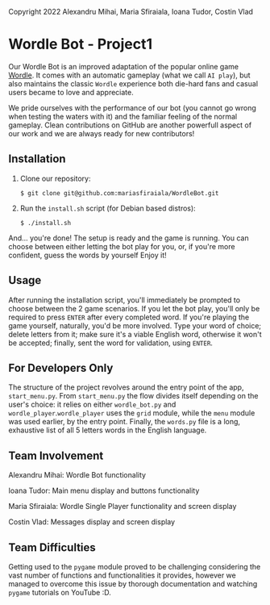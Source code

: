 Copyright 2022 Alexandru Mihai, Maria Sfiraiala, Ioana Tudor, Costin Vlad

# Wordle Bot - Project1

Our Wordle Bot is an improved adaptation of the popular online game [Wordle](https://www.nytimes.com/games/wordle/index.html).
It comes with an automatic gameplay (what we call `AI play`), but also maintains the classic `Wordle` experience both die-hard fans and casual users became to love and appreciate.

We pride ourselves with the performance of our bot (you cannot go wrong when testing the waters with it) and the familiar feeling of the normal gameplay.
Clean contributions on GitHub are another powerfull aspect of our work and we are always ready for new contributors!

## Installation

1. Clone our repository:

   ```console
   $ git clone git@github.com:mariasfiraiala/WordleBot.git
   ```

1. Run the `install.sh` script (for Debian based distros):

   ```console
   $ ./install.sh
   ```

And... you're done!
The setup is ready and the game is running.
You can choose between either letting the bot play for you, or, if you're more confident, guess the words by yourself
Enjoy it!

## Usage

After running the installation script, you'll immediately be prompted to choose between the 2 game scenarios.
If you let the bot play, you'll only be required to press `ENTER` after every completed word.
If you're playing the game yourself, naturally, you'd be more involved.
Type your word of choice; delete letters from it; make sure it's a viable English word, otherwise it won't be accepted; finally, sent the word for validation, using `ENTER`.

## For Developers Only

The structure of the project revolves around the entry point of the app, `start_menu.py`.
From `start_menu.py` the flow divides itself depending on the user's choice: it relies on either `wordle_bot.py` and `wordle_player`.`wordle_player` uses the `grid` module, while the `menu` module was used earlier, by the entry point.
Finally, the `words.py` file is a long, exhaustive list of all 5 letters words in the English language.

## Team Involvement

Alexandru Mihai: Wordle Bot functionality

Ioana Tudor: Main menu display and buttons functionality

Maria Sfiraiala: Wordle Single Player functionality and screen display

Costin Vlad: Messages display and screen display

## Team Difficulties

Getting used to the `pygame` module proved to be challenging considering the vast number of functions and functionalities it provides, however we managed to overcome this issue by thorough documentation and watching `pygame` tutorials on YouTube :D.
